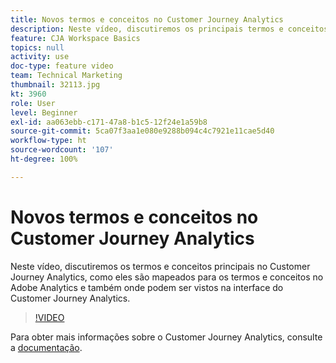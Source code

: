 ```yaml
---
title: Novos termos e conceitos no Customer Journey Analytics
description: Neste vídeo, discutiremos os principais termos e conceitos no Adobe Customer Journey Analytics, como eles são mapeados para os termos e conceitos no Adobe Analytics e também onde podem ser vistos na interface do Customer Journey Analytics.
feature: CJA Workspace Basics
topics: null
activity: use
doc-type: feature video
team: Technical Marketing
thumbnail: 32113.jpg
kt: 3960
role: User
level: Beginner
exl-id: aa063ebb-c171-47a8-b1c5-12f24e1a59b8
source-git-commit: 5ca07f3aa1e080e9288b094c4c7921e11cae5d40
workflow-type: ht
source-wordcount: '107'
ht-degree: 100%

---
```


# Novos termos e conceitos no Customer Journey Analytics

Neste vídeo, discutiremos os termos e conceitos principais no Customer Journey Analytics, como eles são mapeados para os termos e conceitos no Adobe Analytics e também onde podem ser vistos na interface do Customer Journey Analytics.

>[!VIDEO](https://video.tv.adobe.com/v/32113/?quality=12)

Para obter mais informações sobre o Customer Journey Analytics, consulte a [documentação](https://experienceleague.adobe.com/docs/analytics-platform/using/cja-landing.html?lang=pt-BR).
